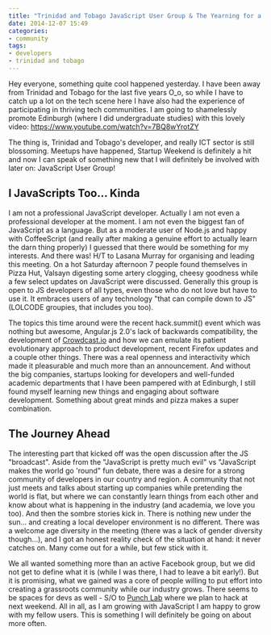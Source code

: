 ```yaml
---
title: "Trinidad and Tobago JavaScript User Group & The Yearning for a Developer Environment"
date: 2014-12-07 15:49
categories:
- community
tags:
- developers
- trinidad and tobago
---
```


Hey everyone, something quite cool happened yesterday. I have been away from Trinidad and Tobago for the last five years O\_o, so while I have to catch up a lot on the tech scene here I have also had the experience of participating in thriving tech communities. I am going to shamelessly promote Edinburgh (where I did undergraduate studies) with this lovely video: https://www.youtube.com/watch?v=7BQ8wYrotZY

The thing is, Trinidad and Tobago's developer, and really ICT sector is still blossoming. Meetups have happened, Startup Weekend is definitely a hit and now I can speak of something new that I will definitely be involved with later on: JavaScript User Group!

## I JavaScripts Too... Kinda

I am not a professional JavaScript developer. Actually I am not even a professional developer at the moment. I am not even the biggest fan of JavaScript as a language. But as a moderate user of Node.js and happy with CoffeeScript (and really after making a genuine effort to actually learn the darn thing properly) I guessed that there would be something for my interests. And there was! H/T to Lasana Murray for organising and leading this meeting. On a hot Saturday afternoon 7 people found themselves in Pizza Hut, Valsayn digesting some artery clogging, cheesy goodness while a few select updates on JavaScript were discussed. Generally this group is open to JS developers of all types, even those who do not love but have to use it. It embraces users of any technology "that can compile down to JS" (LOLCODE groupies, that includes you too).

The topics this time around were the recent hack.summit() event which was nothing but awesome, Angular.js 2.0's lack of backwards compatibility, the development of [Crowdcast.io](https://www.crowdcast.io) and how we can emulate its patient evolutionary approach to product development, recent Firefox updates and a couple other things. There was a real openness and interactivity which made it pleasurable and much more than an announcement. And without the big companies, startups looking for developers and well-funded academic departments that I have been pampered with at Edinburgh, I still found myself learning new things and engaging about software development. Something about great minds and pizza makes a super combination.

## The Journey Ahead

The interesting part that kicked off was the open discussion after the JS "broadcast". Aside from the "JavaScript is pretty much evil" vs "JavaScript makes the world go 'round" fun debate, there was a desire for a strong community of developers in our country and region. A community that not just meets and talks about starting up companies while pretending the world is flat, but where we can constantly learn things from each other and know about what is happening in the industry (and academia, we love you too). And then the sombre stories kick in. There is nothing new under the sun... and creating a local developer environment is no different. There was a welcome age diversity in the meeting (there was a lack of gender diversity though...), and I got an honest reality check of the situation at hand: it never catches on. Many come out for a while, but few stick with it.

We all wanted something more than an active Facebook group, but we did not get to define what it is (while I was there, I had to leave a bit early!). But it is promising, what we gained was a core of people willing to put effort into creating a grassroots community while our industry grows. There seems to be spaces for devs as well - S/O to [Punch Lab](http://punchlab.us) where we plan to hack at next weekend. All in all, as I am growing with JavaScript I am happy to grow with my fellow users. This is something I will definitely be going on about more often.
